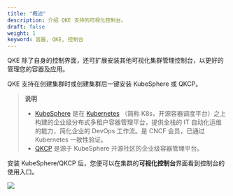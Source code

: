 ```yaml
---
title: "概述"
description: 介绍 QKE 支持的可视化控制台。
draft: false
weight: 1
keyword: 容器, QKE, 控制台
---
```


QKE 除了自身的控制界面，还可扩展安装其他可视化集群管理控制台，以更好的管理您的容器及应用。

QKE 支持在创建集群时或创建集群后一键安装 KubeSphere 或 QKCP。
> **说明**
>
> - [KubeSphere](https://kubesphere.io/) 是在 [Kubernetes](https://kubernetes.io/) （简称 K8s，开源容器调度平台）之上构建的企业级分布式多租户容器管理平台，提供全栈的 IT 自动化运维的能力，简化企业的 DevOps 工作流。是 CNCF 会员，已通过 Kubernetes 一致性验证。
> - [QKCP](https://kubesphere.qingcloud.com/) 是源于 KubeSphere 开源社区的企业级容器管理平台。

安装 KubeSphere/QKCP 后，您便可以在集群的**可视化控制台**界面看到控制台的使用入口。

![](../../../_images/ks_console_entrance.png)
